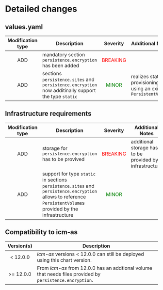 # Detailed changes

## values.yaml

| Modification type | Description                                                                                         |                Severity                 | Additional Notes                                                  |
|:-----------------:|-----------------------------------------------------------------------------------------------------|:---------------------------------------:|-------------------------------------------------------------------|
|        ADD        | mandatory section `persistence.encryption` has been added                                           | <span style="color:red">BREAKING</span> |                                                                   |
|        ADD        | sections `persistence.sites` and `persistence.encryption` now additinally support the type `static` | <span style="color:green">MINOR</span>  | realizes static provisioning using an existing `PersistentVolume` |


## Infrastructure requirements

| Modification type | Description                                                                                                                                                   |                Severity                 | Additional Notes                                        |
|:-----------------:|---------------------------------------------------------------------------------------------------------------------------------------------------------------|:---------------------------------------:|---------------------------------------------------------|
|        ADD        | storage for `persistence.encryption` has to be provived                                                                                                       | <span style="color:red">BREAKING</span> | additional storage has to be provided by infrastructure |
|        ADD        | support for type `static` in sections `persistence.sites` and `persistence.encryption` allows to reference `PersistentVolume`s provided by the infrastructure | <span style="color:green">MINOR</span>  |                                                         |

## Compatibility to icm-as

|  Version(s)  | Description                                                                                              |
|:------------:|----------------------------------------------------------------------------------------------------------|
| &lt; 12.0.0  | *icm-as* versions < 12.0.0 can still be deployed using this chart version.                               |
| &gt;= 12.0.0 | From *icm-as* from 12.0.0 has an addtional volume that needs files provided by `persistence.encryption`. |

